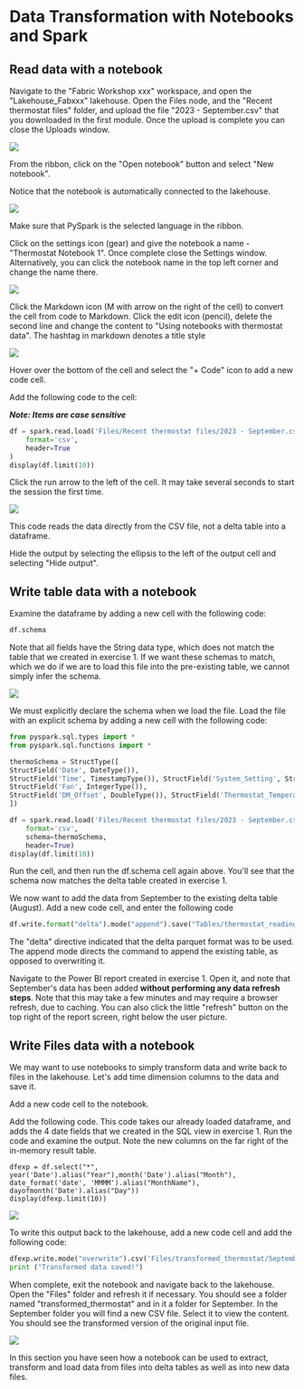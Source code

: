# Data Transformation with Notebooks and Spark

## Read **data with a** notebook

Navigate to the "Fabric Workshop xxx" workspace, and open the "Lakehouse_Fabxxx" lakehouse. Open the Files node, and the "Recent thermostat files" folder, and upload the file "2023 - September.csv" that you downloaded in the first module. Once the upload is complete you can close the Uploads window.

![](assets/20240319_105603_image.png)

From the ribbon, click on the "Open notebook" button and select "New notebook".

Notice that the notebook is automatically connected to the lakehouse.

![](assets/20240319_105722_image.png)

Make sure that PySpark is the selected language in the ribbon.

Click on the settings icon (gear) and give the notebook a name - "Thermostat Notebook 1". Once complete close the Settings window. Alternatively, you can click the notebook name in the top left corner and change the name there.

![](assets/20240319_105930_image.png)

Click the Markdown icon (M with arrow on the right of the cell) to convert the cell from code to Markdown. Click the edit icon (pencil), delete the second line and change the content to "Using notebooks with thermostat data". The hashtag in markdown denotes a title style

![](assets/02_Data_Transformation_changetomarkdown.png)

Hover over the bottom of the cell and select the "+ Code" icon to add a new code cell.

Add the following code to the cell:

***Note: Items are case sensitive***

```Python
df = spark.read.load('Files/Recent thermostat files/2023 - September.csv',
    format='csv',
    header=True
)
display(df.limit(10))
```

Click the run arrow to the left of the cell. It may take several seconds to start the session the first time.

![](assets/20240319_110326_image.png)

This code reads the data directly from the CSV file, not a delta table into a dataframe.

Hide the output by selecting the ellipsis to the left of the output cell and selecting "Hide output".

## Write **table** data with a notebook

Examine the dataframe by adding a new cell with the following code:

```Python
df.schema
```

Note that all fields have the String data type, which does not match the table that we created in exercise 1. If we want these schemas to match, which we do if we are to load this file into the pre-existing table, we cannot simply infer the schema.

![](assets/20240319_111031_image.png)

We must explicitly declare the schema when we load the file. Load the file with an explicit schema by adding a new cell with the following code:

```Python
from pyspark.sql.types import *
from pyspark.sql.functions import *

thermoSchema = StructType([
StructField('Date', DateType()), 
StructField('Time', TimestampType()), StructField('System_Setting', StringType()), StructField('System_Mode', StringType()), StructField('Calendar_Event', StringType()), StructField('Program_Mode', StringType()), StructField('Cool_Set_Temp', DoubleType()), StructField('Heat_Set_Temp', DoubleType()), StructField('Current_Temp', DoubleType()), StructField('Current_Humidity', IntegerType()), StructField('Outdoor_Temp', DoubleType()), StructField('Wind_Speed', IntegerType()), StructField('Cool_Stage_1', IntegerType()), StructField('Cool_Stage_2', IntegerType()), StructField('Heat_Stage_1', IntegerType()), StructField('Heat_Stage_2', IntegerType()), StructField('Aux_Heat_1', IntegerType()), 
StructField('Fan', IntegerType()), 
StructField('DM_Offset', DoubleType()), StructField('Thermostat_Temperature', DoubleType()), StructField('Thermostat_Humidity', IntegerType()), StructField('Thermostat_Motion', IntegerType())
])

df = spark.read.load('Files/Recent thermostat files/2023 - September.csv',
    format='csv',
    schema=thermoSchema,
    header=True)
display(df.limit(10))

```

Run the cell, and then run the df.schema cell again above. You'll see that the schema now matches the delta table created in exercise 1.

We now want to add the data from September to the existing delta table (August). Add a new code cell, and enter the following code

```Python
df.write.format("delta").mode("append").save("Tables/thermostat_readings")
```

The "delta" directive indicated that the delta parquet format was to be used. The append mode directs the command to append the existing table, as opposed to overwriting it.

Navigate to the Power BI report created in exercise 1. Open it, and note that September's data has been added **without performing any data refresh steps**. Note that this may take a few minutes and may require a browser refresh, due to caching. You can also click the little "refresh" button on the top right of the report screen, right below the user picture.

## Write Files data with a notebook

We may want to use notebooks to simply transform data and write back to files in the lakehouse. Let's add time dimension columns to the data and save it.

Add a new code cell to the notebook.

Add the following code. This code takes our already loaded dataframe, and adds the 4 date fields that we created in the SQL view in exercise 1. Run the code and examine the output. Note the new columns on the far right of the in-memory result table.

```
dfexp = df.select("*", year('Date').alias("Year"),month('Date').alias("Month"), date_format('date', 'MMMM').alias("MonthName"), dayofmonth('Date').alias("Day"))
display(dfexp.limit(10))
```

![](assets/20240319_112322_image.png)

To write this output back to the lakehouse, add a new code cell and add the following code:

```Python
dfexp.write.mode("overwrite").csv('Files/transformed_thermostat/September2023')
print ("Transformed data saved!")
```

When complete, exit the notebook and navigate back to the lakehouse. Open the "Files" folder and refresh it if necessary. You should see a folder named "transformed_thermostat" and in it a folder for September. In the September folder you will find a new CSV file. Select it to view the content. You should see the transformed version of the original input file.

![](assets/20240319_135250_image.png)

In this section you have seen how a notebook can be used to extract, transform and load data from files into delta tables as well as into new data files.
